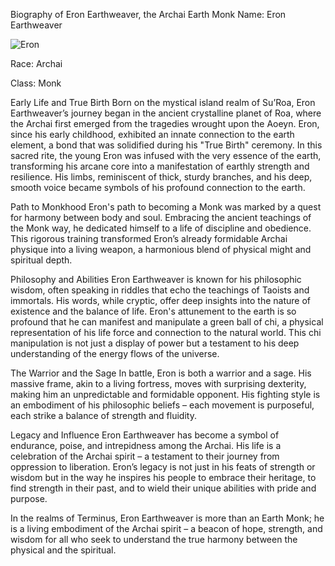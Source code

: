 
Biography of Eron Earthweaver, the Archai Earth Monk
Name: Eron Earthweaver


![Eron](Images/earch_monk_sm.png)   


Race: Archai

Class: Monk

Early Life and True Birth
Born on the mystical island realm of Su’Roa, Eron Earthweaver’s journey began in the ancient crystalline planet of Roa, where the Archai first emerged from the tragedies wrought upon the Aoeyn. Eron, since his early childhood, exhibited an innate connection to the earth element, a bond that was solidified during his "True Birth" ceremony. In this sacred rite, the young Eron was infused with the very essence of the earth, transforming his arcane core into a manifestation of earthly strength and resilience. His limbs, reminiscent of thick, sturdy branches, and his deep, smooth voice became symbols of his profound connection to the earth.

Path to Monkhood
Eron's path to becoming a Monk was marked by a quest for harmony between body and soul. Embracing the ancient teachings of the Monk way, he dedicated himself to a life of discipline and obedience. This rigorous training transformed Eron’s already formidable Archai physique into a living weapon, a harmonious blend of physical might and spiritual depth.

Philosophy and Abilities
Eron Earthweaver is known for his philosophic wisdom, often speaking in riddles that echo the teachings of Taoists and immortals. His words, while cryptic, offer deep insights into the nature of existence and the balance of life. Eron's attunement to the earth is so profound that he can manifest and manipulate a green ball of chi, a physical representation of his life force and connection to the natural world. This chi manipulation is not just a display of power but a testament to his deep understanding of the energy flows of the universe.

The Warrior and the Sage
In battle, Eron is both a warrior and a sage. His massive frame, akin to a living fortress, moves with surprising dexterity, making him an unpredictable and formidable opponent. His fighting style is an embodiment of his philosophic beliefs – each movement is purposeful, each strike a balance of strength and fluidity.

Legacy and Influence
Eron Earthweaver has become a symbol of endurance, poise, and intrepidness among the Archai. His life is a celebration of the Archai spirit – a testament to their journey from oppression to liberation. Eron’s legacy is not just in his feats of strength or wisdom but in the way he inspires his people to embrace their heritage, to find strength in their past, and to wield their unique abilities with pride and purpose.

In the realms of Terminus, Eron Earthweaver is more than an Earth Monk; he is a living embodiment of the Archai spirit – a beacon of hope, strength, and wisdom for all who seek to understand the true harmony between the physical and the spiritual.